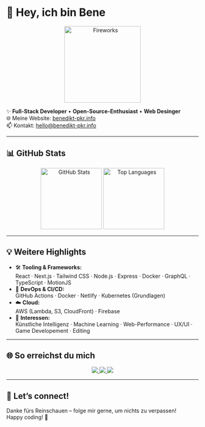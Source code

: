 # 👋 Hey, ich bin Bene

<p align="center">
  <img src="https://media0.giphy.com/media/v1.Y2lkPTc5MGI3NjExcmxhYjRnMGUxOW5ic3l1bG82NnhkNXhjM2t1Z28xdmd5YWRrZjlqZSZlcD12MV9pbnRlcm5hbF9naWZfYnlfaWQmY3Q9Zw/qgQUggAC3Pfv687qPC/giphy.gif" alt="Fireworks" width="200"/>
</p>

✨ **Full-Stack Developer** • **Open-Source-Enthusiast** • **Web Desinger**  
🌐 Meine Website: [benedikt-pkr.info](https://benedikt-pkr.info)  
📫 Kontakt: [hello@benedikt-pkr.info](mailto:contact@benedikt-pkr.info)

---

## 📊 GitHub Stats

<p align="center">
  <img height="160" src="https://github-readme-stats.vercel.app/api?username=Beneking102&show_icons=true&theme=merko" alt="GitHub Stats"/>
  <img height="160" src="https://github-readme-stats.vercel.app/api/top-langs?username=Beneking102&layout=compact&langs_count=5&theme=merko" alt="Top Languages"/>
</p>

---

## 💡 Weitere Highlights

- 🛠 **Tooling & Frameworks:**  
  React · Next.js · Tailwind CSS · Node.js · Express · Docker · GraphQL · TypeScript · MotionJS
- 🔧 **DevOps & CI/CD:**  
  GitHub Actions · Docker · Netlify · Kubernetes (Grundlagen)
- ☁️ **Cloud:**  
  AWS (Lambda, S3, CloudFront) · Firebase
- 🤖 **Interessen:**  
  Künstliche Intelligenz · Machine Learning · Web-Performance · UX/UI · Game Developement · Editing

---

## 🌐 So erreichst du mich

<p align="center">
  <a href="https://www.linkedin.com/in/benedikt-pankratz-a6694b360/" target="_blank">
    <img src="https://img.shields.io/badge/LinkedIn-0A66C2?style=for-the-badge&logo=linkedin&logoColor=white"/>
  </a>
  <a href="mailto:contact@benedikt-pkr.info">
    <img src="https://img.shields.io/badge/Email-D14836?style=for-the-badge&logo=gmail&logoColor=white"/>
  </a>
  <a href="https://benedikt-pkr.info" target="_blank">
    <img src="https://img.shields.io/badge/Webseite-10B981?style=for-the-badge&logo=read-the-docs&logoColor=white"/>
  </a>
</p>

---

## 🎉 Let’s connect!

Danke fürs Reinschauen – folge mir gerne, um nichts zu verpassen!  
Happy coding! 🚀
